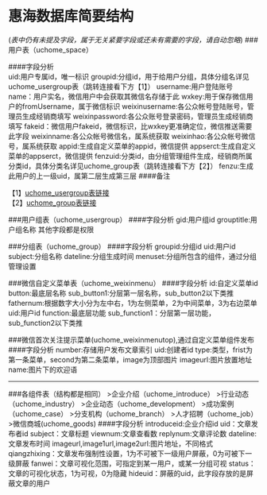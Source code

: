 惠海数据库简要结构
=====
(*表中仍有未提及字段，属于无关紧要字段或还未有需要的字段，请自动忽略*)
###用户表（uchome_space）

####字段分析       
    uid:用户专属id，唯一标识
    groupid:分组id，用于给用户分组，具体分组名详见uchome_usergroup表（跳转连接看下方【1】）
	username:用户登陆账号
	name：用户实名，微信用户中会获取其微信名存储于此
    wxkey:用于保存微信用户的fromUsername，属于微信标识
    weixinusername:各公众帐号登陆账号，管理员生成经销商填写
	weixinpassword:各公众账号登录密码，管理员生成经销商填写
    fakeid：微信用户fakeid，微信标识，比wxkey更准确定位，微信推送需要此字段
	weixinname:各公众帐号微信名，属系统获取
	weixinhao:各公众帐号微信号，属系统获取
	appid:生成自定义菜单的appid，微信提供
	appserct:生成自定义菜单的appserct，微信提供
	fenzuid:分类id，由分组管理组件生成，经销商所属分类id，具体分类名详见uchome_group表（跳转连接看下方【2】）
	fenzu:生成此用户的上一级uid，属第二层生成第三层
####备注

【1】[uchome_usergroup表链接](#用户组表)<br>
【2】[uchome_group表链接](#分组表)

###用户组表（uchome_usergroup）
####字段分析
    gid:用户组id
	grouptitle:用户组名称
	其他字段都是权限


###分组表（uchome_group）
####字段分析
	groupid:分组id
	uid:用户id
	subject:分组名称
	dateline:分组生成时间
	menuset:分组所包含的组件，通过分组管理设置

###微信自定义菜单表（uchome_weixinmenu）
####字段分析
	id:自定义菜单id
	button:最底层名称
	sub_button1:分层第一层名称，sub_button2以下类推
	fathernum:根据数字大小分为左中右，1为左侧菜单，2为中间菜单，3为右边菜单
	uid:用户id
	function:最底层功能
	sub_function1：分层第一层功能，sub_function2以下类推

	
###微信首次关注提示菜单(uchome_weixinmenutop),通过自定义菜单组件发布
####字段分析
    number:存储用户发布文章索引
	uid:创建者id
	type:类型，frist为第一条菜单，second为第二条菜单，image为顶部图片
	imageurl:图片放置地址
	name:图片下的欢迎语

--------------------------------------------
###各组件表（结构都是相同）
	>企业介绍（uchome_introduce）
	>行业动态（uchome_industry）
	>企业动态（uchome_development）
	>成功案例（uchome_case）
	>分支机构（uchome_branch）
	>人才招聘（uchome_job）
	>微信商城(uchome_goods)
####字段分析
    introduceid:企业介绍id
	uid：文章发布者id
	subject：文章标题
	viewnum:文章查看数
	replynum:文章评论数
	dateline:文章发布时间
	imageurl,image1url,image2url:图片地址，不同格式
	qiangzhixing：文章发布强制性设置，1为不可被下一级用户屏蔽，0为可被下一级屏蔽
	fanwei：文章可视化范围，可指定到某一用户，或某一分组可视
	status：文章的可视化状态，1为可视，0为隐藏
	hideuid：屏蔽的uid，此字段存放的是屏蔽文章的用户

	




       
       
